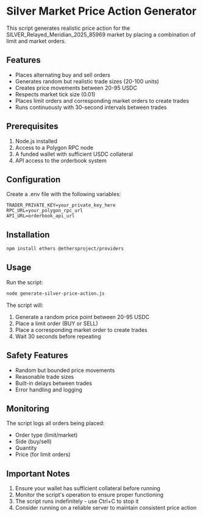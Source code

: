 # Silver Market Price Action Generator

This script generates realistic price action for the SILVER_Relayed_Meridian_2025_85969 market by placing a combination of limit and market orders.

## Features

- Places alternating buy and sell orders
- Generates random but realistic trade sizes (20-100 units)
- Creates price movements between 20-95 USDC
- Respects market tick size (0.01)
- Places limit orders and corresponding market orders to create trades
- Runs continuously with 30-second intervals between trades

## Prerequisites

1. Node.js installed
2. Access to a Polygon RPC node
3. A funded wallet with sufficient USDC collateral
4. API access to the orderbook system

## Configuration

Create a .env file with the following variables:

```env
TRADER_PRIVATE_KEY=your_private_key_here
RPC_URL=your_polygon_rpc_url
API_URL=orderbook_api_url
```

## Installation

```bash
npm install ethers @ethersproject/providers
```

## Usage

Run the script:

```bash
node generate-silver-price-action.js
```

The script will:
1. Generate a random price point between 20-95 USDC
2. Place a limit order (BUY or SELL)
3. Place a corresponding market order to create trades
4. Wait 30 seconds before repeating

## Safety Features

- Random but bounded price movements
- Reasonable trade sizes
- Built-in delays between trades
- Error handling and logging

## Monitoring

The script logs all orders being placed:
- Order type (limit/market)
- Side (buy/sell)
- Quantity
- Price (for limit orders)

## Important Notes

1. Ensure your wallet has sufficient collateral before running
2. Monitor the script's operation to ensure proper functioning
3. The script runs indefinitely - use Ctrl+C to stop it
4. Consider running on a reliable server to maintain consistent price action

